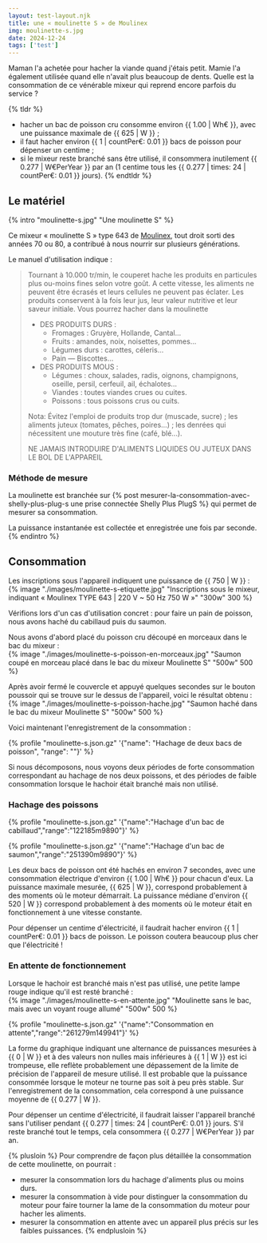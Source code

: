 ```yaml
---
layout: test-layout.njk 
title: une « moulinette S » de Moulinex
img: moulinette-s.jpg
date: 2024-12-24
tags: ['test']
---
```


Maman l'a achetée pour hacher la viande quand j'étais petit. Mamie l'a également utilisée quand elle n'avait plus beaucoup de dents. Quelle est la consommation de ce vénérable mixeur qui reprend encore parfois du service ?
<!-- excerpt -->

{% tldr %}
- hacher un bac de poisson cru consomme environ {{ 1.00 | Wh€ }}, avec une puissance maximale de {{ 625 | W }} ;
- il faut hacher environ {{ 1 | countPer€: 0.01 }} bacs de poisson pour dépenser un centime ;
- si le mixeur reste branché sans être utilisé, il consommera inutilement {{ 0.277 | W€PerYear }} par an (1 centime tous les {{ 0.277 | times: 24 | countPer€: 0.01 }} jours).
{% endtldr %}

## Le matériel
{% intro "moulinette-s.jpg" "Une moulinette S" %}

Ce mixeur « moulinette S » type 643 de [Moulinex](https://fr.wikipedia.org/wiki/Moulinex "« Moulinex » sur Wikipédia"), tout droit sorti des années 70 ou 80, a contribué à nous nourrir sur plusieurs générations.

Le manuel d'utilisation indique :
> Tournant à 10.000 tr/min, le couperet hache les produits en particules plus ou-moins fines selon votre goût. A cette vitesse, les aliments ne peuvent être écrasés et leurs cellules ne peuvent pas éclater. Les produits conservent à la fois leur jus, leur valeur nutritive et leur saveur initiale. Vous pourrez hacher dans la moulinette
>
> - DES PRODUITS DURS :
>   - Fromages : Gruyère, Hollande, Cantal...
>   - Fruits : amandes, noix, noisettes, pommes...
>   - Légumes durs : carottes, céleris...
>   - Pain — Biscottes...
> - DES PRODUITS MOUS :
>   - Légumes : choux, salades, radis, oignons, champignons, oseille, persil, cerfeuil, ail, échalotes...
>   - Viandes : toutes viandes crues ou cuites.
>   - Poissons : tous poissons crus ou cuits.
>
> Nota: Évitez l'emploi de produits trop dur (muscade, sucre) ; les aliments juteux (tomates, pêches, poires...) ; les denrées qui nécessitent une mouture très fine (café, blé...).
>
> NE JAMAIS INTRODUIRE D'ALIMENTS LIQUIDES OU JUTEUX DANS LE BOL DE L'APPAREIL

### Méthode de mesure

La moulinette est branchée sur {% post mesurer-la-consommation-avec-shelly-plus-plug-s une prise connectée Shelly Plus PlugS %} qui permet de mesurer sa consommation.

La puissance instantanée est collectée et enregistrée une fois par seconde.
{% endintro %}

## Consommation

Les inscriptions sous l'appareil indiquent une puissance de {{ 750 | W }} :  
{% image "./images/moulinette-s-etiquette.jpg" "Inscriptions sous le mixeur, indiquant « Moulinex TYPE 643 | 220 V ~ 50 Hz 750 W »" "300w" 300 %}

Vérifions lors d'un cas d'utilisation concret : pour faire un pain de poisson, nous avons haché du cabillaud puis du saumon.

Nous avons d'abord placé du poisson cru découpé en morceaux dans le bac du mixeur :  
{% image "./images/moulinette-s-poisson-en-morceaux.jpg" "Saumon coupé en morceau placé dans le bac du mixeur Moulinette S" "500w" 500 %}

Après avoir fermé le couvercle et appuyé quelques secondes sur le bouton poussoir qui se trouve sur le dessus de l'appareil, voici le résultat obtenu :  
{% image "./images/moulinette-s-poisson-hache.jpg" "Saumon haché dans le bac du mixeur Moulinette S" "500w" 500 %}

Voici maintenant l'enregistrement de la consommation :

{% profile "moulinette-s.json.gz" '{"name": "Hachage de deux bacs de poisson", "range": ""}' %}

Si nous décomposons, nous voyons deux périodes de forte consommation correspondant au hachage de nos deux poissons, et des périodes de faible consommation lorsque le hachoir était branché mais non utilisé.

### Hachage des poissons

{% profile "moulinette-s.json.gz" '{"name":"Hachage d\'un bac de cabillaud","range":"122185m9890"}' %}

{% profile "moulinette-s.json.gz" '{"name":"Hachage d\'un bac de saumon","range":"251390m9890"}' %}

Les deux bacs de poisson ont été hachés en environ 7 secondes, avec une consommation électrique d'environ {{ 1.00 | Wh€ }} pour chacun d'eux. La puissance maximale mesurée, {{ 625 | W }}, correspond probablement à des moments où le moteur démarrait. La puissance médiane d'environ {{ 520 | W }} correspond probablement à des moments où le moteur était en fonctionnement à une vitesse constante.

Pour dépenser un centime d'électricité, il faudrait hacher environ {{ 1 | countPer€: 0.01 }} bacs de poisson. Le poisson coutera beaucoup plus cher que l'électricité !

### En attente de fonctionnement

Lorsque le hachoir est branché mais n'est pas utilisé, une petite lampe rouge indique qu'il est resté branché :  
{% image "./images/moulinette-s-en-attente.jpg" "Moulinette sans le bac, mais avec un voyant rouge allumé" "500w" 500 %}

{% profile "moulinette-s.json.gz" '{"name":"Consommation en attente","range":"261279m149941"}' %}

La forme du graphique indiquant une alternance de puissances mesurées à {{ 0 | W }} et à des valeurs non nulles mais inférieures à {{ 1 | W }} est ici trompeuse, elle reflète probablement une dépassement de la limite de précision de l'appareil de mesure utilisé. Il est probable que la puissance consommée lorsque le moteur ne tourne pas soit à peu près stable.
Sur l'enregistrement de la consommation, cela correspond à une puissance moyenne de {{ 0.277 | W }}.

Pour dépenser un centime d'électricité, il faudrait laisser l'appareil branché sans l'utiliser pendant {{ 0.277 | times: 24 | countPer€: 0.01 }} jours. S'il reste branché tout le temps, cela consommera {{ 0.277 | W€PerYear }} par an.

{% plusloin %}
Pour comprendre de façon plus détaillée la consommation de cette moulinette, on pourrait :
- mesurer la consommation lors du hachage d'aliments plus ou moins durs.
- mesurer la consommation à vide pour distinguer la consommation du moteur pour faire tourner la lame de la consommation du moteur pour hacher les aliments.
- mesurer la consommation en attente avec un appareil plus précis sur les faibles puissances.
{% endplusloin %}
